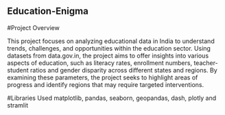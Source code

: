 ## Education-Enigma
#Project Overview

This project focuses on analyzing educational data in India to understand trends, challenges, and opportunities within the education sector. Using datasets from data.gov.in, the project aims to offer insights into various aspects of education, such as literacy rates, enrollment numbers, teacher-student ratios and gender disparity across different states and regions. By examining these parameters, the project seeks to highlight areas of progress and identify regions that may require targeted interventions.

#Libraries Used
matplotlib, pandas, seaborn, geopandas, dash, plotly and stramlit
